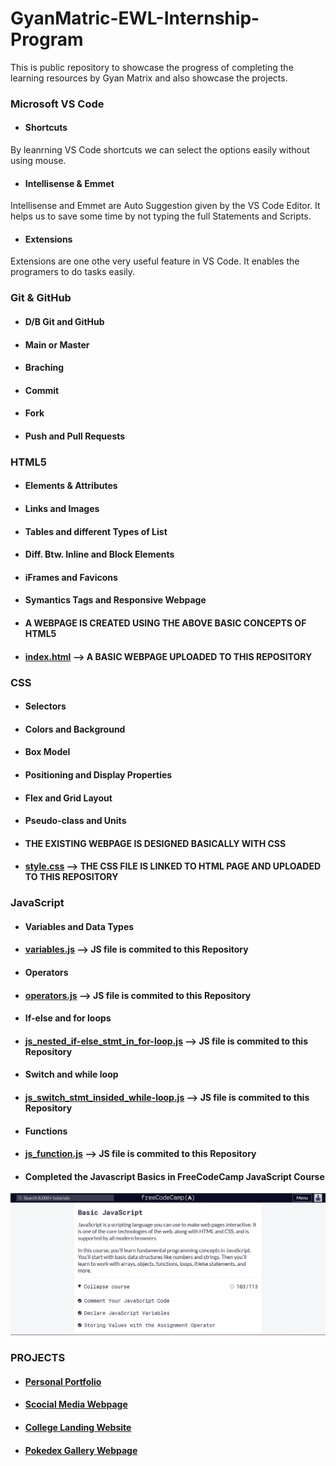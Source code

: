 # GyanMatric-EWL-Internship-Program
This is public repository to showcase the progress of completing the learning resources by Gyan Matrix and also showcase the projects.

### Microsoft VS Code
* #### Shortcuts

By leanrning VS Code shortcuts we can select the options easily without using mouse.
* #### Intellisense & Emmet

Intellisense and Emmet are Auto Suggestion given by the VS Code Editor. It helps us to save some time by not typing the full Statements and Scripts.
* #### Extensions

Extensions are one othe very useful feature in VS Code. It enables the programers to do tasks easily.

### Git & GitHub

* #### D/B Git and GitHub

* #### Main or Master

* #### Braching

* #### Commit

* #### Fork

* #### Push and Pull Requests

### HTML5

* #### Elements & Attributes

* #### Links and Images

* #### Tables and different Types of List

* #### Diff. Btw. Inline and Block Elements

* #### iFrames and Favicons

* #### Symantics Tags and Responsive Webpage

* #### **A WEBPAGE IS CREATED USING THE ABOVE BASIC CONCEPTS OF HTML5**

* #### **[index.html](https://github.com/iamRishvanth/GyanMatric-EWL-Internship-Program/blob/main/index.html) --> A BASIC WEBPAGE UPLOADED TO THIS REPOSITORY**

### CSS

* #### Selectors

* #### Colors and Background

* #### Box Model

* #### Positioning and Display Properties

* #### Flex and Grid Layout

* #### Pseudo-class and Units

* #### **THE EXISTING WEBPAGE IS DESIGNED BASICALLY WITH CSS**

* #### **[style.css](https://github.com/iamRishvanth/GyanMatric-EWL-Internship-Program/blob/main/style.css) --> THE CSS FILE IS LINKED TO HTML PAGE AND UPLOADED TO THIS REPOSITORY**

### JavaScript

* #### Variables and Data Types

* #### **[variables.js](https://github.com/iamRishvanth/GyanMatric-EWL-Internship-Program/blob/main/variables.js) --> JS file is commited to this Repository**

* #### Operators

* #### **[operators.js](https://github.com/iamRishvanth/GyanMatric-EWL-Internship-Program/blob/main/js_operators.js) --> JS file is commited to this Repository**

* #### If-else and for loops

* #### **[js_nested_if-else_stmt_in_for-loop.js](https://github.com/iamRishvanth/GyanMatric-EWL-Internship-Program/blob/main/js_nested_if-else_stmt_in_for-loop.js) --> JS file is commited to this Repository**

* #### Switch and while loop

* #### **[js_switch_stmt_insided_while-loop.js](https://github.com/iamRishvanth/GyanMatric-EWL-Internship-Program/blob/main/js_switch_stmt_insided_while-loop.js) --> JS file is commited to this Repository**

* #### Functions

* #### **[js_function.js](https://github.com/iamRishvanth/GyanMatric-EWL-Internship-Program/blob/main/js_function.js) --> JS file is commited to this Repository**

* #### Completed the Javascript Basics in FreeCodeCamp JavaScript Course

![alt text][FCC-JS-Basics]

[FCC-JS-Basics]: https://github.com/iamRishvanth/GyanMatric-EWL-Internship-Program/blob/main/fcc-js.png "FCC-JS-Basics"

### PROJECTS

* #### [Personal Portfolio](https://github.com/iamRishvanth/Personal-Portfolio)

* #### [Scocial Media Webpage](https://github.com/iamRishvanth/Social-Media-Website)

* #### [College Landing Website](https://github.com/iamRishvanth/SIET-College-Website)

* #### [Pokedex Gallery Webpage](https://github.com/iamRishvanth/Pokedex-Gallery)

